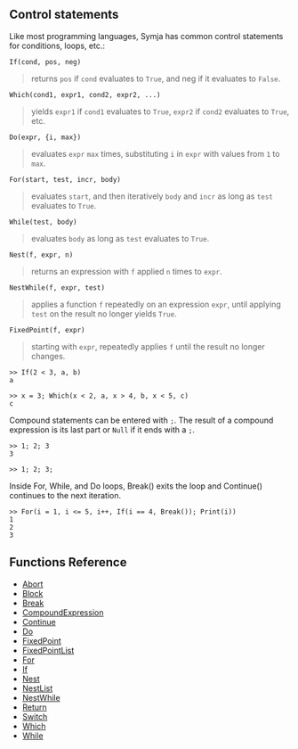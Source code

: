 ## Control statements

Like most programming languages, Symja has common control statements for conditions, loops, etc.:

```
If(cond, pos, neg)
```

> returns `pos` if `cond` evaluates to `True`, and neg if it evaluates to `False`.

```
Which(cond1, expr1, cond2, expr2, ...)
```

> yields `expr1` if `cond1` evaluates to `True`, `expr2` if `cond2` evaluates to `True`, etc.

```
Do(expr, {i, max})
```

> evaluates `expr` `max` times, substituting `i` in `expr` with values from `1` to `max`.

```
For(start, test, incr, body)
```

> evaluates `start`, and then iteratively `body` and `incr` as long as `test` evaluates to `True`.

```
While(test, body)
```

> evaluates `body` as long as `test` evaluates to `True`.

```
Nest(f, expr, n)
```

> returns an expression with `f` applied `n` times to `expr`.

```
NestWhile(f, expr, test)
```

> applies a function `f` repeatedly on an expression `expr`, until applying `test` on the result no longer yields `True`.

```
FixedPoint(f, expr)
```

> starting with `expr`, repeatedly applies `f` until the result no longer changes.

```
>> If(2 < 3, a, b)
a

>> x = 3; Which(x < 2, a, x > 4, b, x < 5, c)
c
```

Compound statements can be entered with `;`. 
The result of a compound expression is its last part or `Null` if it ends with a `;`.
```
>> 1; 2; 3
3

>> 1; 2; 3;
```

Inside For, While, and Do loops, Break() exits the loop and Continue() continues to the next iteration.
```
>> For(i = 1, i <= 5, i++, If(i == 4, Break()); Print(i))
1
2
3
```

## Functions Reference
* [Abort](functions/Abort.md)
* [Block](functions/Block.md)
* [Break](functions/Break.md)
* [CompoundExpression](functions/CompoundExpression.md)
* [Continue](functions/Continue.md)
* [Do](functions/Do.md)
* [FixedPoint](functions/FixedPoint.md)
* [FixedPointList](functions/FixedPointList.md)
* [For](functions/For.md)
* [If](functions/If.md)
* [Nest](functions/Nest.md)
* [NestList](functions/NestList.md)
* [NestWhile](functions/NestWhile.md)
* [Return](functions/Return.md)
* [Switch](functions/Swith.md)
* [Which](functions/Which.md)
* [While](functions/While.md)